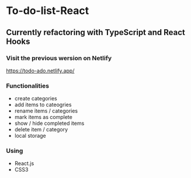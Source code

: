 # To-do-list-React

## Currently refactoring with TypeScript and React Hooks

### Visit the previous wersion on Netlify

https://todo-ado.netlify.app/

### Functionalities
* create categories
* add items to cateogries
* rename items / categories
* mark items as complete
* show / hide completed items
* delete item / category
* local storage

### Using
* React.js
* CSS3